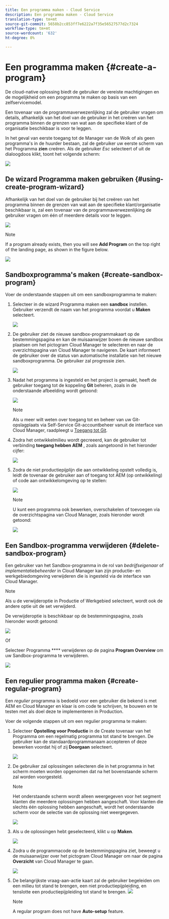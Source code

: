 ```yaml
---
title: Een programma maken - Cloud Service
description: Een programma maken - Cloud Service
translation-type: tm+mt
source-git-commit: 5658b2cc853ff7e6222a7f35e56527577d2c7324
workflow-type: tm+mt
source-wordcount: '632'
ht-degree: 0%

---
```



# Een programma maken {#create-a-program}

De cloud-native oplossing biedt de gebruiker de vereiste machtigingen en de mogelijkheid om een programma te maken op basis van een zelfservicemodel.

Een tovenaar van de programmaverwezenlijking zal de gebruiker vragen om details, afhankelijk van het doel van de gebruiker in het creëren van het programma binnen de grenzen van wat aan de specifieke klant of de organisatie beschikbaar is voor te leggen.

In het geval van eerste toegang tot de Manager van de Wolk of als geen programma&#39;s in de huurder bestaan, zal de gebruiker uw eerste scherm van het Programma **zien** creëren. Als de gebruiker *Esc* selecteert of uit de dialoogdoos klikt, toont het volgende scherm:

![](assets/create-program1.png)


## De wizard Programma maken gebruiken {#using-create-program-wizard}

Afhankelijk van het doel van de gebruiker bij het creëren van het programma binnen de grenzen van wat aan de specifieke klant/organisatie beschikbaar is, zal een tovenaar van de programmaverwezenlijking de gebruiker vragen om één of meerdere details voor te leggen.

![](assets/create-sandbox.png)

>[!NOTE]
>If a program already exists, then you will see **Add Program** on the top right of the landing page, as shown in the figure below.

![](assets/create-program-add.png)

## Sandboxprogramma&#39;s maken {#create-sandbox-program}

Voer de onderstaande stappen uit om een sandboxprogramma te maken:

1. Selecteer in de wizard Programma maken een **sandbox** instellen. Gebruiker verzendt de naam van het programma voordat u **Maken** selecteert.

   ![](assets/create-sandbox.png)

1. De gebruiker ziet de nieuwe sandbox-programmakaart op de bestemmingspagina en kan de muisaanwijzer boven de nieuwe sandbox plaatsen om het pictogram Cloud Manager te selecteren en naar de overzichtspagina van Cloud Manager te navigeren. De kaart informeert de gebruiker over de status van automatische installatie van het nieuwe sandboxprogramma. De gebruiker zal progressie zien.

   ![](assets/program-create-setupdemo2.png)

1. Nadat het programma is ingesteld en het project is gemaakt, heeft de gebruiker toegang tot de koppeling **Git** beheren, zoals in de onderstaande afbeelding wordt getoond:

   ![](assets/create-program4.png)

   >[!NOTE]
   >
   >Als u meer wilt weten over toegang tot en beheer van uw Git-opslagplaats via Self-Service Git-accountbeheer vanuit de interface van Cloud Manager, raadpleegt u [Toegang tot Git](/help/implementing/cloud-manager/accessing-git.md).


1. Zodra het ontwikkelmilieu wordt gecreeerd, kan de gebruiker tot verbinding **toegang hebben AEM** , zoals aangetoond in het hieronder cijfer:

   ![](assets/create-program-5.png)

1. Zodra de niet productiepijplijn die aan ontwikkeling opstelt volledig is, leidt de tovenaar de gebruiker aan of toegang tot AEM (op ontwikkeling) of code aan ontwikkelomgeving op te stellen:

   ![](assets/create-program-setup-deploy.png)

   >[!NOTE]
   >U kunt een programma ook bewerken, overschakelen of toevoegen via de overzichtspagina van Cloud Manager, zoals hieronder wordt getoond:

   ![](assets/create-program-a1.png)

## Een Sandbox-programma verwijderen {#delete-sandbox-program}

Een gebruiker van het Sandbox-programma in de rol van *bedrijfseigenaar* of *implementatiebeheerder* in Cloud Manager kan zijn productie- en werkgebiedomgeving verwijderen die is ingesteld via de interface van Cloud Manager.

>[!NOTE]
>Als u de verwijderoptie in Productie of Werkgebied selecteert, wordt ook de andere optie uit de set verwijderd.

De verwijderoptie is beschikbaar op de bestemmingspagina, zoals hieronder wordt getoond:

![](assets/delete-sandbox1.png)

Of

Selecteer Programma **** verwijderen op de pagina **Program Overview** om uw Sandbox-programma te verwijderen.

![](assets/delete-sandbox2.png)


## Een regulier programma maken {#create-regular-program}

Een *regulier* programma is bedoeld voor een gebruiker die bekend is met AEM en Cloud Manager en klaar is om code te schrijven, te bouwen en te testen met als doel deze te implementeren in Production.

Voer de volgende stappen uit om een regulier programma te maken:

1. Selecteer **Opstelling voor Productie** in de Create tovenaar van het Programma om een regelmatig programma tot stand te brengen. De gebruiker kan de standaardprogrammanaam accepteren of deze bewerken voordat hij of zij **Doorgaan** selecteert.

   ![](assets/create-prod1.png)

1. De gebruiker zal oplossingen selecteren die in het programma in het scherm moeten worden opgenomen dat na het bovenstaande scherm zal worden voorgesteld.



   >[!NOTE]
   >
   >Het onderstaande scherm wordt alleen weergegeven voor het segment klanten die meerdere oplossingen hebben aangeschaft. Voor klanten die slechts één oplossing hebben aangeschaft, wordt het onderstaande scherm voor de selectie van de oplossing niet weergegeven.

   ![](assets/set-up-prod2.png)

1. Als u de oplossingen hebt geselecteerd, klikt u op **Maken**.

   ![](assets/set-up-prod3.png)

1. Zodra u de programmacode op de bestemmingspagina ziet, beweegt u de muisaanwijzer over het pictogram Cloud Manager om naar de pagina **Overzicht** van Cloud Manager te gaan.

   ![](assets/set-up-prod4.png)

1. De belangrijkste vraag-aan-actie kaart zal de gebruiker begeleiden om een milieu tot stand te brengen, een niet productiepijpleiding, en tenslotte een productiepijpleiding tot stand te brengen.
   ![](assets/set-up-prod5.png)


   >[!NOTE]
   >
   >A regular program does not have **Auto-setup** feature.





